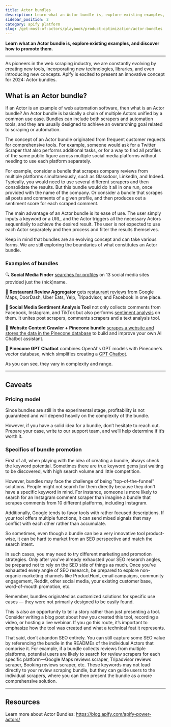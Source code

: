 ```yaml
---
title: Actor bundles
description: Learn what an Actor bundle is, explore existing examples, and discover how to promote them.
sidebar_position: 2
category: apify platform
slug: /get-most-of-actors/playbook/product-optimization/actor-bundles
---
```


**Learn what an Actor bundle is, explore existing examples, and discover how to promote them.**

---

As pioneers in the web scraping industry, we are constantly evolving by creating new tools, incorporating new technologies, libraries, and even introducing new concepts. Apify is excited to present an innovative concept for 2024: Actor bundles.

## What is an Actor bundle?

If an Actor is an example of web automation software, then what is an Actor bundle? An Actor bundle is basically a chain of multiple Actors unified by a common use case. Bundles can include both scrapers and automation tools, and they are usually designed to achieve an overarching goal related to scraping or automation.

The concept of an Actor bundle originated from frequent customer requests for comprehensive tools. For example, someone would ask for a Twitter Scraper that also performs additional tasks, or for a way to find all profiles of the same public figure across multiple social media platforms without needing to use each platform separately.

For example, consider a bundle that scrapes company reviews from multiple platforms simultaneously, such as Glassdoor, LinkedIn, and Indeed. Typically, you would need to use several different scrapers and then consolidate the results. But this bundle would do it all in one run, once provided with the name of the company. Or consider a bundle that scrapes all posts and comments of a given profile, and then produces out a sentiment score for each scraped comment.

The main advantage of an Actor bundle is its ease of use. The user simply inputs a keyword or a URL, and the Actor triggers all the necessary Actors sequentially to achieve the desired result. The user is not expected to use each Actor separately and then process and filter the results themselves.

Keep in mind that bundles are an evolving concept and can take various forms. We are still exploring the boundaries of what constitutes an Actor bundle.

### Examples of bundles

🔍 **Social Media Finder** [searches for profiles](https://apify.com/tri_angle/social-media-finder) on 13 social media sites provided just the (nick)name.

🍝 **Restaurant Review Aggregator** gets [restaurant reviews](https://apify.com/tri_angle/restaurant-review-aggregator) from Google Maps, DoorDash, Uber Eats, Yelp, Tripadvisor, and Facebook in one place.

**🤔 Social Media Sentiment Analysis Tool** not only collects comments from Facebook, Instagram, and TikTok but also performs [sentiment analysis](https://apify.com/tri_angle/social-media-sentiment-analysis-tool) on them. It unites post scrapers, comments scrapers and a text analysis tool.

🦾 **Website Content Crawler + Pinecone bundle** [scrapes a website and stores the data in the Pinecone database](https://apify.com/tri_angle/wcc-pinecone-integration) to build and improve your own AI Chatbot assistant.

🤖 **Pinecone GPT Chatbot** combines OpenAI's GPT models with Pinecone's vector database, which simplifies creating a [GPT Chatbot](https://apify.com/tri_angle/pinecone-gpt-chatbot).

As you can see, they vary in complexity and range.

---

## Caveats

### Pricing model

Since bundles are still in the experimental stage, profitability is not guaranteed and will depend heavily on the complexity of the bundle.

However, if you have a solid idea for a bundle, don’t hesitate to reach out. Prepare your case, write to our support team, and we’ll help determine if it’s worth it.

### Specifics of bundle promotion

First of all, when playing with the idea of creating a bundle, always check the keyword potential. Sometimes there are true keyword gems just waiting to be discovered, with high search volume and little competition.

However, bundles may face the challenge of being "top-of-the-funnel" solutions. People might not search for them directly because they don't have a specific keyword in mind. For instance, someone is more likely to search for an Instagram comment scraper than imagine a bundle that scrapes comments from 10 different platforms, including Instagram.

Additionally, Google tends to favor tools with rather focused descriptions. If your tool offers multiple functions, it can send mixed signals that may conflict with each other rather than accumulate.

So sometimes, even though a bundle can be a very innovative tool product-wise, it can be hard to market from an SEO perspective and match the search intent.

In such cases, you may need to try different marketing and promotion strategies. Only after you've already exhausted your SEO research angles, be prepared not to rely on the SEO side of things as much. Once you’ve exhausted every angle of SEO research, be prepared to explore non-organic marketing channels like ProductHunt, email campaigns, community engagement, Reddit, other social media, your existing customer base, word-of-mouth promotion, etc.

Remember, bundles originated as customized solutions for specific use cases — they were not primarily designed to be easily found.

This is also an opportunity to tell a story rather than just presenting a tool. Consider writing a blog post about how you created this tool, recording a video, or hosting a live webinar. If you go this route, it’s important to emphasize how the tool was created and what a technical feat it represents.

That said, don’t abandon SEO entirely. You can still capture some SEO value by referencing the bundle in the READMEs of the individual Actors that comprise it. For example, if a bundle collects reviews from multiple platforms, potential users are likely to search for review scrapers for each specific platform—Google Maps reviews scraper, Tripadvisor reviews scraper, Booking reviews scraper, etc. These keywords may not lead directly to your review scraping bundle, but they can guide users to the individual scrapers, where you can then present the bundle as a more comprehensive solution.

---

## Resources

Learn more about Actor Bundles: https://blog.apify.com/apify-power-actors/
